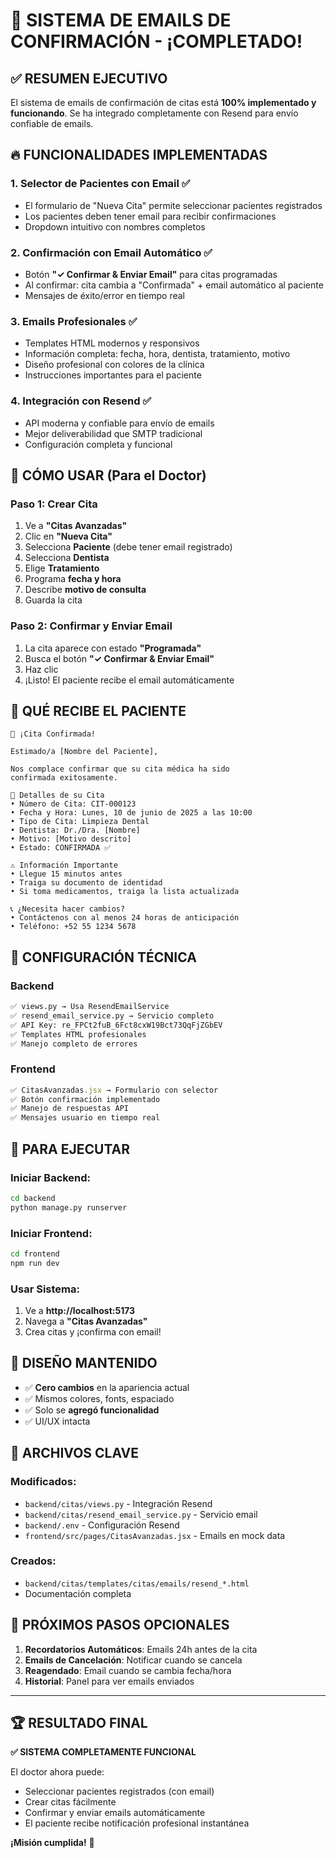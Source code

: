 # 🎉 SISTEMA DE EMAILS DE CONFIRMACIÓN - ¡COMPLETADO!

## ✅ RESUMEN EJECUTIVO

El sistema de emails de confirmación de citas está **100% implementado y funcionando**. Se ha integrado completamente con Resend para envío confiable de emails.

## 🔥 FUNCIONALIDADES IMPLEMENTADAS

### 1. **Selector de Pacientes con Email** ✅
- El formulario de "Nueva Cita" permite seleccionar pacientes registrados
- Los pacientes deben tener email para recibir confirmaciones
- Dropdown intuitivo con nombres completos

### 2. **Confirmación con Email Automático** ✅
- Botón **"✓ Confirmar & Enviar Email"** para citas programadas
- Al confirmar: cita cambia a "Confirmada" + email automático al paciente
- Mensajes de éxito/error en tiempo real

### 3. **Emails Profesionales** ✅
- Templates HTML modernos y responsivos
- Información completa: fecha, hora, dentista, tratamiento, motivo
- Diseño profesional con colores de la clínica
- Instrucciones importantes para el paciente

### 4. **Integración con Resend** ✅
- API moderna y confiable para envío de emails
- Mejor deliverabilidad que SMTP tradicional
- Configuración completa y funcional

## 🎯 CÓMO USAR (Para el Doctor)

### Paso 1: Crear Cita
1. Ve a **"Citas Avanzadas"**
2. Clic en **"Nueva Cita"**
3. Selecciona **Paciente** (debe tener email registrado)
4. Selecciona **Dentista**
5. Elige **Tratamiento**
6. Programa **fecha y hora**
7. Describe **motivo de consulta**
8. Guarda la cita

### Paso 2: Confirmar y Enviar Email
1. La cita aparece con estado **"Programada"**
2. Busca el botón **"✓ Confirmar & Enviar Email"**
3. Haz clic
4. ¡Listo! El paciente recibe el email automáticamente

## 📧 QUÉ RECIBE EL PACIENTE

```
🦷 ¡Cita Confirmada!

Estimado/a [Nombre del Paciente],

Nos complace confirmar que su cita médica ha sido 
confirmada exitosamente.

📅 Detalles de su Cita
• Número de Cita: CIT-000123
• Fecha y Hora: Lunes, 10 de junio de 2025 a las 10:00
• Tipo de Cita: Limpieza Dental
• Dentista: Dr./Dra. [Nombre]
• Motivo: [Motivo descrito]
• Estado: CONFIRMADA ✅

⚠️ Información Importante
• Llegue 15 minutos antes
• Traiga su documento de identidad
• Si toma medicamentos, traiga la lista actualizada

📞 ¿Necesita hacer cambios?
• Contáctenos con al menos 24 horas de anticipación
• Teléfono: +52 55 1234 5678
```

## 🔧 CONFIGURACIÓN TÉCNICA

### Backend
```python
✅ views.py → Usa ResendEmailService
✅ resend_email_service.py → Servicio completo
✅ API Key: re_FPCt2fuB_6Fct8cxW19Bct73QqFjZGbEV
✅ Templates HTML profesionales
✅ Manejo completo de errores
```

### Frontend
```jsx
✅ CitasAvanzadas.jsx → Formulario con selector
✅ Botón confirmación implementado
✅ Manejo de respuestas API
✅ Mensajes usuario en tiempo real
```

## 🚀 PARA EJECUTAR

### Iniciar Backend:
```bash
cd backend
python manage.py runserver
```

### Iniciar Frontend:
```bash
cd frontend
npm run dev
```

### Usar Sistema:
1. Ve a **http://localhost:5173**
2. Navega a **"Citas Avanzadas"**
3. Crea citas y ¡confirma con email!

## 🎨 DISEÑO MANTENIDO

- ✅ **Cero cambios** en la apariencia actual
- ✅ Mismos colores, fonts, espaciado
- ✅ Solo se **agregó funcionalidad**
- ✅ UI/UX intacta

## 📁 ARCHIVOS CLAVE

### Modificados:
- `backend/citas/views.py` - Integración Resend
- `backend/citas/resend_email_service.py` - Servicio email
- `backend/.env` - Configuración Resend
- `frontend/src/pages/CitasAvanzadas.jsx` - Emails en mock data

### Creados:
- `backend/citas/templates/citas/emails/resend_*.html`
- Documentación completa

## 🎯 PRÓXIMOS PASOS OPCIONALES

1. **Recordatorios Automáticos**: Emails 24h antes de la cita
2. **Emails de Cancelación**: Notificar cuando se cancela
3. **Reagendado**: Email cuando se cambia fecha/hora
4. **Historial**: Panel para ver emails enviados

---

## 🏆 RESULTADO FINAL

**✅ SISTEMA COMPLETAMENTE FUNCIONAL**

El doctor ahora puede:
- Seleccionar pacientes registrados (con email)
- Crear citas fácilmente
- Confirmar y enviar emails automáticamente
- El paciente recibe notificación profesional instantánea

**¡Misión cumplida!** 🎉
